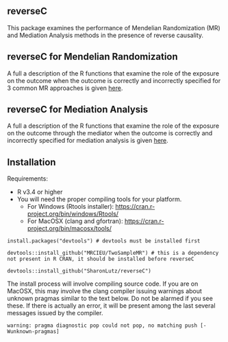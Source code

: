 ## reverseC
This package examines the performance of Mendelian Randomization (MR) and Mediation Analysis methods in the presence of reverse causality. 

## reverseC for Mendelian Randomization
A full a description of the R functions that examine the role of the exposure on the outcome when the outcome is correctly and incorrectly specified for 3 common MR approaches is given [here](READMEmr.md).

## reverseC for Mediation Analysis
A full a description of the R functions that examine the role of the exposure on the outcome through the mediator when the outcome is correctly and incorrectly specified for mediation analysis is given [here](READMEma.md).

## Installation
Requirements:
* R v3.4 or higher
* You will need the proper compiling tools for your platform.
  * For Windows (Rtools installer): https://cran.r-project.org/bin/windows/Rtools/
  * For MacOSX (clang and gfortran): https://cran.r-project.org/bin/macosx/tools/

```
install.packages("devtools") # devtools must be installed first

devtools::install_github("MRCIEU/TwoSampleMR") # this is a dependency not present in R CRAN, it should be installed before reverseC

devtools::install_github("SharonLutz/reverseC")
```
The install process will involve compiling source code. If you are on MacOSX, this may involve the clang compiler issuing warnings about unknown pragmas similar to the text below. Do not be alarmed if you see these. If there is actually an error, it will be present among the last several messages issued by the compiler.
```
warning: pragma diagnostic pop could not pop, no matching push [-Wunknown-pragmas]
```